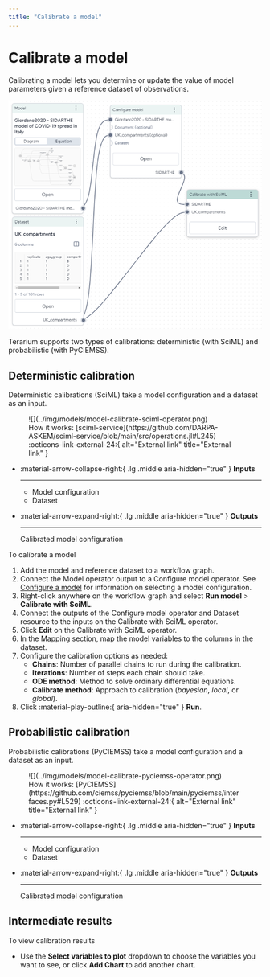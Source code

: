 ```yaml
---
title: "Calibrate a model"
---
```


# Calibrate a model

Calibrating a model lets you determine or update the value of model parameters given a reference dataset of observations.

![Output ports (left) for a model and a dataset connected to the input ports of a calibrate operation](../img/workflows/nodes.png)

Terarium supports two types of calibrations: deterministic (with SciML) and probabilistic (with PyCIEMSS).

## Deterministic calibration

Deterministic calibrations (SciML) take a model configuration and a dataset as an input.

<figure markdown>![](../img/models/model-calibrate-sciml-operator.png)<figcaption markdown>How it works: [sciml-service](https://github.com/DARPA-ASKEM/sciml-service/blob/main/src/operations.jl#L245) :octicons-link-external-24:{ alt="External link" title="External link" }</figcaption></figure>

<div class="grid cards" markdown>

-   :material-arrow-collapse-right:{ .lg .middle aria-hidden="true" } __Inputs__

    ---

    - Model configuration
    - Dataset

-   :material-arrow-expand-right:{ .lg .middle aria-hidden="true" } __Outputs__

    ---

    Calibrated model configuration

</div>

<p class="procedure">To calibrate a model</p>

1. Add the model and reference dataset to a workflow graph.
2. Connect the Model operator output to a Configure model operator. See [Configure a model](configure-model.md) for information on selecting a model configuration. 
2. Right-click anywhere on the workflow graph and select **Run model** > **Calibrate with SciML**.
3. Connect the outputs of the Configure model operator and Dataset resource to the inputs on the Calibrate with SciML operator.
4. Click **Edit** on the Calibrate with SciML operator.
6. In the Mapping section, map the model variables to the columns in the dataset.
7. Configure the calibration options as needed:
    - **Chains**: Number of parallel chains to run during the calibration.
    - **Iterations**: Number of steps each chain should take.
    - **ODE method**: Method to solve ordinary differential equations.
    - **Calibrate method**: Approach to calibration (*bayesian*, *local*, or *global*).
8. Click :material-play-outline:{ aria-hidden="true" } **Run**.

## Probabilistic calibration

Probabilistic calibrations (PyCIEMSS) take a model configuration and a dataset as an input.

<figure markdown>![](../img/models/model-calibrate-pyciemss-operator.png)<figcaption markdown>How it works: [PyCIEMSS](https://github.com/ciemss/pyciemss/blob/main/pyciemss/interfaces.py#L529) :octicons-link-external-24:{ alt="External link" title="External link" }</figcaption></figure>

<div class="grid cards" markdown>

-   :material-arrow-collapse-right:{ .lg .middle aria-hidden="true" } __Inputs__

    ---

    - Model configuration
    - Dataset

-   :material-arrow-expand-right:{ .lg .middle aria-hidden="true" } __Outputs__

    ---

    Calibrated model configuration

</div>

## Intermediate results

<p class="procedure">To view calibration results</p>

- Use the **Select variables to plot** dropdown to choose the variables you want to see, or click **Add Chart** to add another chart.